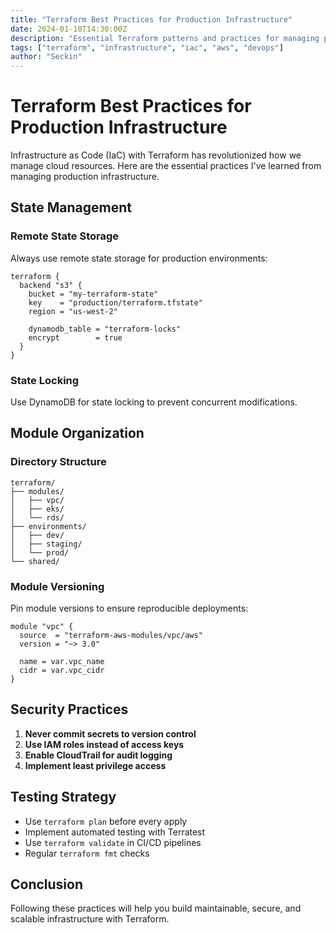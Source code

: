 ```yaml
---
title: "Terraform Best Practices for Production Infrastructure"
date: 2024-01-10T14:30:00Z
description: "Essential Terraform patterns and practices for managing production infrastructure at scale"
tags: ["terraform", "infrastructure", "iac", "aws", "devops"]
author: "Seckin"
---
```


# Terraform Best Practices for Production Infrastructure

Infrastructure as Code (IaC) with Terraform has revolutionized how we manage cloud resources. Here are the essential practices I've learned from managing production infrastructure.

## State Management

### Remote State Storage
Always use remote state storage for production environments:

```hcl
terraform {
  backend "s3" {
    bucket = "my-terraform-state"
    key    = "production/terraform.tfstate"
    region = "us-west-2"
    
    dynamodb_table = "terraform-locks"
    encrypt        = true
  }
}
```

### State Locking
Use DynamoDB for state locking to prevent concurrent modifications.

## Module Organization

### Directory Structure
```
terraform/
├── modules/
│   ├── vpc/
│   ├── eks/
│   └── rds/
├── environments/
│   ├── dev/
│   ├── staging/
│   └── prod/
└── shared/
```

### Module Versioning
Pin module versions to ensure reproducible deployments:

```hcl
module "vpc" {
  source  = "terraform-aws-modules/vpc/aws"
  version = "~> 3.0"
  
  name = var.vpc_name
  cidr = var.vpc_cidr
}
```

## Security Practices

1. **Never commit secrets to version control**
2. **Use IAM roles instead of access keys**
3. **Enable CloudTrail for audit logging**
4. **Implement least privilege access**

## Testing Strategy

- Use `terraform plan` before every apply
- Implement automated testing with Terratest
- Use `terraform validate` in CI/CD pipelines
- Regular `terraform fmt` checks

## Conclusion

Following these practices will help you build maintainable, secure, and scalable infrastructure with Terraform.